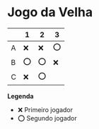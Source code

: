 # Jogo da Velha

|   | 1 | 2 | 3 |
|---|---|---|---|
| A | ❌  |  ❌ | ⭕  |
| B | ⭕  |  ⭕ | ❌|
| C | ❌  | ⭕  |   |

**Legenda**

- ❌ Primeiro jogador 
- ⭕ Segundo jogador